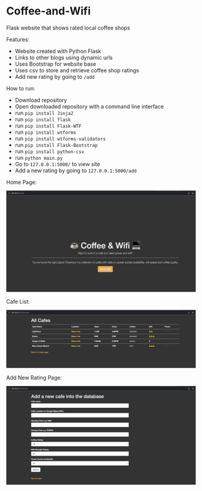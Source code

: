 # Coffee-and-Wifi

Flask website that shows rated local coffee shops

Features:
- Website created with Python Flask
- Links to other blogs using dynamic urls
- Uses Bootstrap for website base
- Uses csv to store and retrieve coffee shop ratings
- Add new rating by going to `/add`

How to run:
- Download repository
- Open downloaded repository with a command line interface
- run `pip install Jinja2`
- run `pip install flask`
- run `pip install Flask-WTF`
- run `pip install wtforms`
- run `pip install wtforms-validators`
- run `pip install Flask-Bootstrap`
- run `pip install python-csv`
- run `python main.py`
- Go to `127.0.0.1:5000/` to view site
- Add a new rating by going to `127.0.0.1:5000/add`

Home Page:

![alt text](https://github.com/J0K3Rn/Coffee-and-Wifi/blob/main/screenshots/home_page.png?raw=true)

Cafe List:

![alt text](https://github.com/J0K3Rn/Coffee-and-Wifi/blob/main/screenshots/cafes_page.png?raw=true)

Add New Rating Page:

![alt text](https://github.com/J0K3Rn/Coffee-and-Wifi/blob/main/screenshots/add_page.png?raw=true)